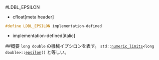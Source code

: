 #LDBL_EPSILON
* cfloat[meta header]

```cpp
#define LDBL_EPSILON implementation-defined
```
* implementation-defined[italic]

##概要
`long double` の機械イプシロンを表す。
`std::`[`numeric_limits`](/reference/limits/numeric_limits.md)`<long double>::`[`epsilon`](/reference/limits/numeric_limits/epsilon.md)`()` と等しい。
